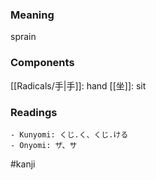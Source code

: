 ### Meaning

sprain

### Components

[[Radicals/手|手]]: hand [[坐]]: sit

### Readings

```
- Kunyomi: くじ.く、くじ.ける
- Onyomi: ザ、サ
```

#kanji